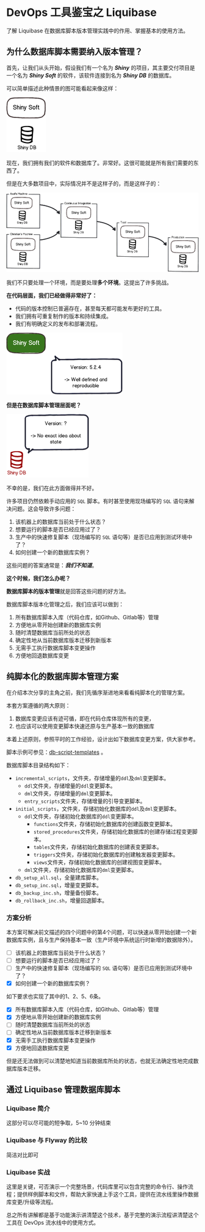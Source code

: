 # DevOps 工具鉴宝之 Liquibase

了解 Liquibase 在数据库脚本版本管理实践中的作用、掌握基本的使用方法。

## 为什么数据库脚本需要纳入版本管理？

首先，让我们从头开始，假设我们有一个名为 ***Shiny*** 的项目，其主要交付项目是一个名为 ***Shiny Soft*** 的软件，该软件连接到名为 ***Shiny DB*** 的数据库。

可以简单描述此种情景的图可能看起来像这样：

![img](images/flyway-1.jpg)

现在，我们拥有我们的软件和数据库了。非常好。这很可能就是所有我们需要的东西了。

但是在大多数项目中，实际情况并不是这样子的，而是这样子的：

![img](images/flyway-2.jpg)

我们不只要处理一个环境，而是要处理**多个环境**。这提出了许多挑战。

**在代码层面，我们已经做得非常好了：**

- 代码的版本控制已普遍存在，甚至每天都可能发布更好的工具。
- 我们拥有可重复制作的版本和持续集成。
- 我们有明确定义的发布和部署流程。

![img](images/flyway-3.jpg)

**但是在数据库脚本管理层面呢？**

![img](images/flyway-4.jpg)

不幸的是，我们在此方面做得并不好。

许多项目仍然依赖手动应用的 `SQL` 脚本。有时甚至使用现场编写的 `SQL` 语句来解决问题。这会导致许多问题：

1. 该机器上的数据库当前处于什么状态？
2. 想要运行的脚本是否已经应用过了？
3. 生产中的快速修复脚本（现场编写的 `SQL` 语句等）是否已应用到测试环境中了？
4. 如何创建一个新的数据库实例？

这些问题的答案通常是：***我们不知道***。

**这个时候，我们怎么办呢？**

**数据库脚本的版本管理**就是回答这些问题的好方法。

数据库脚本版本化管理之后，我们应该可以做到：

1. 所有数据库脚本入库（代码仓库，如Github、Gitlab等）管理
2. 方便地从零开始创建新的数据库实例
3. 随时清楚数据库当前所处的状态
4. 确定性地从当前数据库版本迁移到新版本
5. 无需手工执行数据库脚本变更操作
6. 方便地回退数据库变更

## 纯脚本化的数据库脚本管理方案

在介绍本次分享的主角之前，我们先循序渐进地来看看纯脚本化的管理方案。

本套方案遵循的两大原则：

1. 数据库变更应该有迹可循，即在代码仓库体现所有的变更，
2. 也应该可以使用变更脚本快速还原与生产基本一致的数据库

本着上述原则，参照平时的工作经验，设计出如下数据库变更方案，供大家参考。

脚本示例可参见：[db-script-templates](https://github.com/soul-craft/db-script-templates) 。

数据库脚本目录结构如下：

- `incremental_scripts`，文件夹，存储增量的`ddl`及`dml`变更脚本。
    - `ddl`文件夹，存储增量的`ddl`变更脚本。
    - `dml`文件夹，存储增量的`dml`变更脚本。
    - `entry_scripts`文件夹，存储增量的引导变更脚本。
- `initial_scripts`，文件夹，存储初始化数据库的`ddl`及`dml`变更脚本。
    - `ddl`文件夹，存储初始化数据库的`ddl`变更脚本。
        - `functions`文件夹，存储初始化数据库的创建函数变更脚本。
        - `stored_procedures`文件夹，存储初始化数据库的创建存储过程变更脚本。
        - `tables`文件夹，存储初始化数据库的创建表变更脚本。
        - `triggers`文件夹，存储初始化数据库的创建触发器变更脚本。
        - `views`文件夹，存储初始化数据库的创建视图变更脚本。
    - `dml`文件夹，存储初始化数据库的`dml`变更脚本。
- `db_setup_all.sql`，全量建库脚本。
- `db_setup_inc.sql`，增量变更脚本。
- `db_backup_inc.sh`，增量备份脚本。
- `db_rollback_inc.sh`，增量回退脚本。

### 方案分析

本方案可解决前文描述的四个问题中的第4个问题，可以快速从零开始创建一个新数据库实例，且与生产保持基本一致（生产环境中系统运行时新增的数据除外）。

- [ ] 该机器上的数据库当前处于什么状态？
- [ ] 想要运行的脚本是否已经应用过了？
- [ ] 生产中的快速修复脚本（现场编写的 `SQL` 语句等）是否已应用到测试环境中了？
- [x] 如何创建一个新的数据库实例？

如下要求也实现了其中的1、2、5、6条。

- [x] 所有数据库脚本入库（代码仓库，如Github、Gitlab等）管理
- [x] 方便地从零开始创建新的数据库实例
- [ ] 随时清楚数据库当前所处的状态
- [ ] 确定性地从当前数据库版本迁移到新版本
- [x] 无需手工执行数据库脚本变更操作
- [x] 方便地回退数据库变更

但是还无法做到可以清楚地知道当前数据库所处的状态，也就无法确定性地完成数据库版本迁移。

## 通过 Liquibase 管理数据库脚本

### Liquibase 简介

这部分可以尽可能的短争取，5~10 分钟结束

### Liquibase 与 Flyway 的比较

简洁对比即可

### Liquibase 实战

这里是关键，可否演示一个完整场景，代码库里可以包含完整的命令行、操作流程；提供样例脚本和文件，帮助大家快速上手这个工具，提供在流水线里操作数据库变更/升级等流程。

总之所有讲解都是基于功能演示讲清楚这个技术，基于完整的演示流程讲清楚这个工具在 DevOps 流水线中的使用方式。
